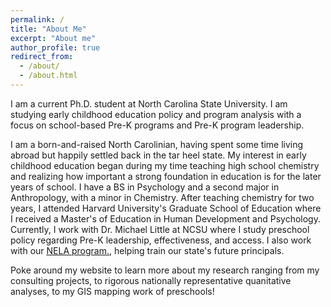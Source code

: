 ```yaml
---
permalink: /
title: "About Me"
excerpt: "About me"
author_profile: true
redirect_from: 
  - /about/
  - /about.html
---
```

 
I am a current Ph.D. student at North Carolina State University. I am studying early childhood education policy and program analysis with a focus on school-based Pre-K programs and Pre-K program leadership. 

I am a born-and-raised North Carolinian, having spent some time living abroad but happily settled back in the tar heel state. My interest in early childhood education began during my time teaching high school chemistry and realizing how important a strong foundation in education is for the later years of school. I have a BS in Psychology and a second major in Anthropology, with a minor in Chemistry. After teaching chemistry for two years, I attended Harvard University's Graduate School of Education where I received a Master's of Education in Human Development and Psychology. Currently, I work with Dr. Michael Little at NCSU where I study preschool policy regarding Pre-K leadership, effectiveness, and access. I also work with our <u><a href="{{https://nela.ced.ncsu.edu/}}">NELA program</a>.</u>, helping train our state's future principals. 

Poke around my website to learn more about my research ranging from my consulting projects, to rigorous nationally representative quanitative analyses, to my GIS mapping work of preschools!
